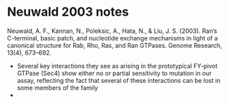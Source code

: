 # Neuwald 2003 notes

Neuwald, A. F., Kannan, N., Poleksic, A., Hata, N., & Liu, J. S. (2003). Ran’s C-terminal, basic patch, and nucleotide exchange mechanisms in light of a canonical structure for Rab, Rho, Ras, and Ran GTPases. Genome Research, 13(4), 673–692.

- Several key interactions they see as arising in the prototypical FY-pivot GTPase (Sec4) show either no or partial sensitivity to mutation in our assay, reflecting the fact that several of these interactions can be lost in some members of the family
- 